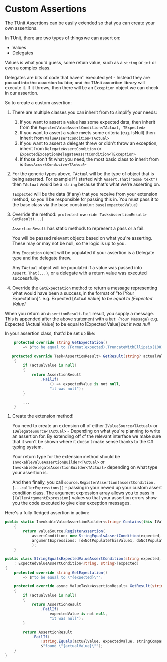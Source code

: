 # Custom Assertions

The TUnit Assertions can be easily extended so that you can create your own assertions.

In TUnit, there are two types of things we can assert on:
- Values
- Delegates

Values is what you'd guess, some return value, such as a `string` or `int` or even a complex class.

Delegates are bits of code that haven't executed yet - Instead they are passed into the assertion builder, and the TUnit assertion library will execute it. If it throws, then there will be an `Exception` object we can check in our assertion.

So to create a custom assertion:

1. There are multiple classes you can inherit from to simplify your needs:
   1. If you want to assert a value has some expected data, then inherit from the `ExpectedValueAssertCondition<TActual, TExpected>`
   2. If you want to assert a value meets some criteria (e.g. IsNull) then inherit from `ValueAssertCondition<TActual>`
   3. If you want to assert a delegate threw or didn't throw an exception, inherit from `DelegateAssertCondition` or `ExpectedExceptionDelegateAssertCondition<TException>`
   4. If those don't fit what you need, the most basic class to inherit from is `BaseAssertCondition<TActual>`
2. For the generic types above, `TActual` will be the type of object that is being asserted. For example if I started with `Assert.That("Some text")` then `TActual` would be a `string` because that's what we're asserting on.

   `TExpected` will be the data (if any) that you receive from your extension method, so you'll be responsible for passing this in. You must pass it to the base class via the base constructor: `base(expectedValue)`

3. Override the method: 
   `protected override Task<AssertionResult> GetResult(...)`

   `AssertionResult` has static methods to represent a pass or a fail.

   You will be passed relevant objects based on what you're asserting. These may or may not be null, so the logic is up to you.

   Any `Exception` object will be populated if your assertion is a Delegate type and the delegate threw.

   Any `TActual` object will be populated if a value was passed into `Assert.That(...)`, or a delegate with a return value was executed successfully.

4. Override the `GetExpectation` method to return a message representing what would have been a success, in the format of "to [Your Expectation]".
e.g. Expected [Actual Value] *to be equal to [Expected Value]*

When you return an `AssertionResult.Fail` result, you supply a message. This is appended after the above statement with a `but {Your Message}`
e.g. Expected [Actual Value] to be equal to [Expected Value] *but it was null*

In your assertion class, that'd be set up like:

```csharp
    protected override string GetExpectation()
        => $"to be equal to {Format(expected).TruncateWithEllipsis(100)}";

   protected override Task<AssertionResult> GetResult(string? actualValue, string? expectedValue)
    {
        if (actualValue is null)
        {
            return AssertionResult
                .FailIf(
                    () => expectedValue is not null,
                    "it was null");
        }

        ...
    }
```


1. Create the extension method!

   You need to create an extension off of either `IValueSource<TActual>` or `IDelegateSource<TActual>` - Depending on what you're planning to write an assertion for. By extending off of the relevant interface we make sure that it won't be shown where it doesn't make sense thanks to the C# typing system.

   Your return type for the extension method should be `InvokableValueAssertionBuilder<TActual>` or `InvokableDelegateAssertionBuilder<TActual>` depending on what type your assertion is.

   And then finally, you call `source.RegisterAssertion(assertCondition, [...callerExpressions])` - passing in your newed up your custom assert condition class. 
   The argument expression array allows you to pass in `[CallerArgumentExpression]` values so that your assertion errors show you the code executed to give clear exception messages.

Here's a fully fledged assertion in action:

```csharp
public static InvokableValueAssertionBuilder<string> Contains(this IValueSource<string> valueSource, string expected, StringComparison stringComparison, [CallerArgumentExpression(nameof(expected))] string doNotPopulateThisValue1 = "", [CallerArgumentExpression(nameof(stringComparison))] string doNotPopulateThisValue2 = "")
    {
        return valueSource.RegisterAssertion(
            assertCondition: new StringEqualsAssertCondition(expected, stringComparison),
            argumentExpressions: [doNotPopulateThisValue1, doNotPopulateThisValue2]
            );
    }
```

```csharp
public class StringEqualsExpectedValueAssertCondition(string expected, StringComparison stringComparison)
    : ExpectedValueAssertCondition<string, string>(expected)
{
    protected override string GetExpectation()
        => $"to be equal to \"{expected}\"";

    protected override async ValueTask<AssertionResult> GetResult(string? actualValue, string? expectedValue)
    {
        if (actualValue is null)
        {
            return AssertionResult
                .FailIf(
                    expectedValue is not null,
                    "it was null");
        }

        return AssertionResult
            .FailIf(
                !string.Equals(actualValue, expectedValue, stringComparison),
                $"found \"{actualValue}\"");
    }
}
```

